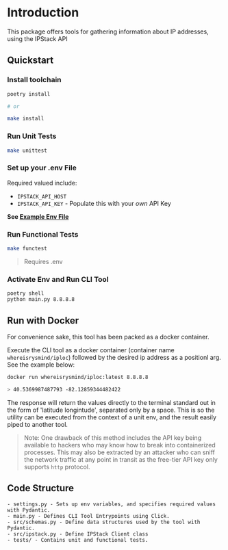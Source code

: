 # Introduction

This package offers tools for gathering information about IP addresses, using the IPStack API

## Quickstart

### Install toolchain

```bash
poetry install

# or

make install
```

### Run Unit Tests

```bash
make unittest
```

### Set up your .env File

Required valued include:

* `IPSTACK_API_HOST` 
* `IPSTACK_API_KEY` - Populate this with your *own* API Key

**See [Example Env File](.env.example)**

### Run Functional Tests

```bash
make functest
```

> Requires .env

### Activate Env and Run CLI Tool
```
poetry shell
python main.py 8.8.8.8  
```

## Run with Docker

For convenience sake, this tool has been packed as a docker container.

Execute the CLI tool as a docker container (container name ` whereisrysmind/iploc`) followed by the desired ip address as a positionl arg. See the example below:

```bash
docker run whereisrysmind/iploc:latest 8.8.8.8

> 40.5369987487793 -82.12859344482422
```

The response will return the values directly to the terminal standard out in the form of 'latitude longintude', separated only by a space. This is so the utility can be executed from the context of a unit env, and the result easily piped to another tool.

> Note:  One drawback of this method includes the API key being available to hackers who may know how to break into containerized processes. This may also be extracted by an attacker who can sniff the network traffic at any point in transit as the free-tier API key only supports `http` protocol.

## Code Structure

```
- settings.py - Sets up env variables, and specifies required values with Pydantic.
- main.py - Defines CLI Tool Entrypoints using Click.
- src/schemas.py - Define data structures used by the tool with Pydantic.
- src/ipstack.py - Define IPStack Client class
- tests/ - Contains unit and functional tests.
```
